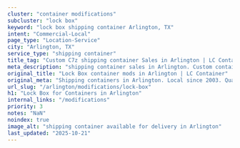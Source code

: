 ```yaml
---
cluster: "container modifications"
subcluster: "lock box"
keyword: "lock box shipping container Arlington, TX"
intent: "Commercial-Local"
page_type: "Location-Service"
city: "Arlington, TX"
service_type: "shipping container"
title_tag: "Custom C7z shipping container Sales in Arlington | LC Container"
meta_description: "shipping container sales in Arlington. Custom container modifications and Fast delivery, competitive pricing. Serving modifications area. Quote ID: ZWQ. Call (214) 524-4168 for your free quote today."
original_title: "Lock Box container mods in Arlington | LC Container"
original_meta: "Shipping containers in Arlington. Local since 2003. Quality containers. Fast delivery. Get your free quote — call (214) 524-4168 today. LC Container — your t..."
url_slug: "/arlington/modifications/lock-box"
h1: "Lock Box for Containers in Arlington"
internal_links: "/modifications"
priority: 3
notes: "NaN"
noindex: true
image_alt: "shipping container available for delivery in Arlington"
last_updated: "2025-10-21"
---
```


<!-- TODO: Add unique city/inventory copy, images, and internal links here. -->
